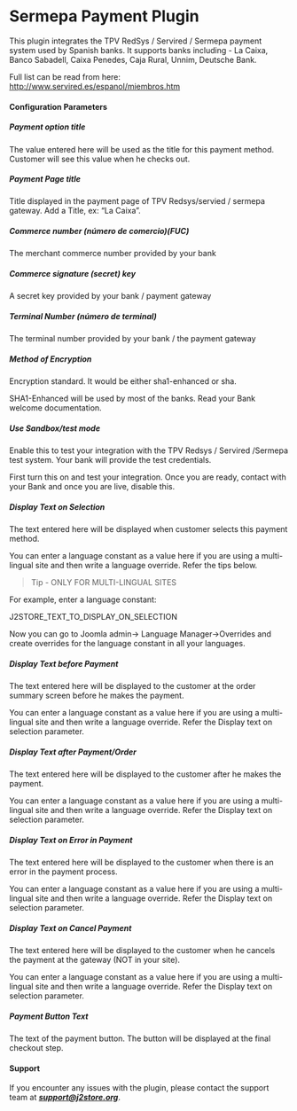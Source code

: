 # Sermepa Payment Plugin

This plugin integrates the TPV RedSys / Servired / Sermepa  payment system used by Spanish banks. It supports banks including -  La Caixa, Banco Sabadell, Caixa Penedes, Caja Rural, Unnim, Deutsche Bank. 

Full list can be read from here: http://www.servired.es/espanol/miembros.htm

#### Configuration Parameters
##### Payment option title
The value entered here will be used as the title for this payment method. Customer will see this value when he checks out. 

##### Payment Page title
Title displayed in the payment page of TPV Redsys/servied / sermepa gateway. Add a Title, ex: “La Caixa”.

##### Commerce number (número de comercio)(FUC)
The merchant commerce number provided by your bank

##### Commerce signature (secret) key
A secret key provided by your bank / payment gateway

##### Terminal Number (número de terminal)
The terminal number provided by your bank / the payment gateway

##### Method of Encryption
Encryption standard. It would be either sha1-enhanced or sha.

SHA1-Enhanced will be used by most of the banks. Read your Bank welcome documentation. 

##### Use Sandbox/test mode
Enable this to test your integration with the TPV Redsys / Servired /Sermepa test system. Your bank will provide the test credentials.

First turn this on and test your integration. Once you are ready, contact with your Bank and once you are live, disable this.
















##### Display Text on Selection
The text entered here will be displayed when customer selects this payment method. 

You can enter a language constant as a value here if you are using a multi-lingual site and then write a language override. Refer the tips below.

>Tip - ONLY FOR MULTI-LINGUAL SITES

For example, enter a language constant: 

J2STORE_TEXT_TO_DISPLAY_ON_SELECTION 

Now you can go to Joomla admin-> Language Manager->Overrides and create overrides for the language constant in all your languages. 

##### Display Text before Payment
The text entered here will be displayed to the customer at the order summary screen before he makes the payment. 

You can enter a language constant as a value here if you are using a multi-lingual site and then write a language override. Refer the Display text on selection parameter. 

##### Display Text after Payment/Order
The text entered here will be displayed to the customer after he makes the payment. 

You can enter a language constant as a value here if you are using a multi-lingual site and then write a language override. Refer the Display text on selection parameter.

##### Display Text on Error in Payment
The text entered here will be displayed to the customer when there is an error in the payment process.

You can enter a language constant as a value here if you are using a multi-lingual site and then write a language override. Refer the Display text on selection parameter.

##### Display Text on Cancel Payment
The text entered here will be displayed to the customer when he cancels the payment at the gateway (NOT in your site).

You can enter a language constant as a value here if you are using a multi-lingual site and then write a language override. Refer the Display text on selection parameter.

##### Payment Button Text
The text of the payment button. The button will be displayed at the final checkout step.

#### Support
If you encounter any issues with the plugin, please contact the support team at ***support@j2store.org***.